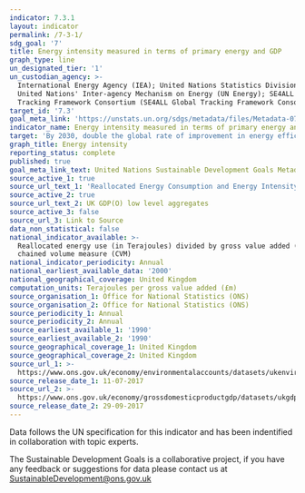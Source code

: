 ```yaml
---
indicator: 7.3.1
layout: indicator
permalink: /7-3-1/
sdg_goal: '7'
title: Energy intensity measured in terms of primary energy and GDP
graph_type: line
un_designated_tier: '1'
un_custodian_agency: >-
  International Energy Agency (IEA); United Nations Statistics Division (UNSD);
  United Nations' Inter-agency Mechanism on Energy (UN Energy); SE4ALL Global
  Tracking Framework Consortium (SE4ALL Global Tracking Framework Consortium)
target_id: '7.3'
goal_meta_link: 'https://unstats.un.org/sdgs/metadata/files/Metadata-07-03-01.pdf'
indicator_name: Energy intensity measured in terms of primary energy and GDP
target: 'By 2030, double the global rate of improvement in energy efficiency'
graph_title: Energy intensity
reporting_status: complete
published: true
goal_meta_link_text: United Nations Sustainable Development Goals Metadata (PDF 193 KB)
source_active_1: true
source_url_text_1: 'Reallocated Energy Consumption and Energy Intensity, United Kingdom'
source_active_2: true
source_url_text_2: UK GDP(O) low level aggregates
source_active_3: false
source_url_3: Link to Source
data_non_statistical: false
national_indicator_available: >-
  Reallocated energy use (in Terajoules) divided by gross value added (GVA)
  chained volume measure (CVM)
national_indicator_periodicity: Annual
national_earliest_available_data: '2000'
national_geographical_coverage: United Kingdom
computation_units: Terajoules per gross value added (£m)
source_organisation_1: Office for National Statistics (ONS)
source_organisation_2: Office for National Statistics (ONS)
source_periodicity_1: Annual
source_periodicity_2: Annual
source_earliest_available_1: '1990'
source_earliest_available_2: '1990'
source_geographical_coverage_1: United Kingdom
source_geographical_coverage_2: United Kingdom
source_url_1: >-
  https://www.ons.gov.uk/economy/environmentalaccounts/datasets/ukenvironmentalaccountsenergyreallocatedenergyconsumptionandenergyintensityunitedkingdom 
source_release_date_1: 11-07-2017
source_url_2: >-
  https://www.ons.gov.uk/economy/grossdomesticproductgdp/datasets/ukgdpolowlevelaggregates 
source_release_date_2: 29-09-2017
---
```

Data follows the UN specification for this indicator and has been indentified in collaboration with topic experts.

The Sustainable Development Goals is a collaborative project, if you have any feedback or suggestions for data please contact us at <SustainableDevelopment@ons.gov.uk>
